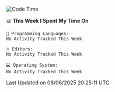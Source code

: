 
<!--START_SECTION:waka-->
![Code Time](http://img.shields.io/badge/Code%20Time-765%20hrs%2052%20mins-blue)

📊 **This Week I Spent My Time On** 

```text
💬 Programming Languages: 
No Activity Tracked This Week

🔥 Editors: 
No Activity Tracked This Week

💻 Operating System: 
No Activity Tracked This Week
```


 Last Updated on 08/06/2025 20:25:11 UTC
<!--END_SECTION:waka-->
